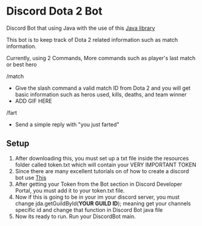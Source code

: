 # Discord Dota 2 Bot
Discord Bot that using Java with the use of this [Java library](https://github.com/DV8FromTheWorld/JDA)

This bot is to keep track of Dota 2 related information such as match information.

Currently, using 2 Commands, More commands such as player's last match or best hero

/match 
* Give the slash command a valid match ID  from Dota 2 and you will get basic information such as heros used, kills, deaths, and team winner
* ADD GIF HERE

/fart 
* Send a simple reply with "you just farted"

## Setup
1. After downloading this, you must set up a txt file inside the resources folder called token.txt which will contain your VERY IMPORTANT TOKEN
2. Since there are many excellent tutorials on of how to create a discord bot use [This](https://youtu.be/LFsxkWME7M0?t=584)
3. After getting your Token from the Bot section in Discord Developer Portal, you must add it to your token.txt file.
4. Now if this is going to be in your im your discord server, you must change  jda.getGuildById(**YOUR GUILD ID**); meaning get your channels specific id and change that function in Discord Bot java file
5. Now its ready to run. Run your DiscordBot main.